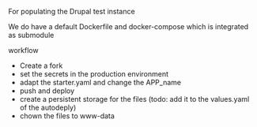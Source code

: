 For populating the Drupal test instance

We do have a default Dockerfile and docker-compose which is integrated as submodule

workflow
* Create a fork
* set the secrets in the production environment
* adapt the starter.yaml and change the APP_name
* push and deploy
* create a persistent storage for the files (todo: add it to the values.yaml of the autodeply)
* chown the files to www-data

